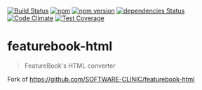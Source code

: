 [![Build Status](https://github.com/jkroepke/featurebook-js/workflows/ci/badge.svg)](https://github.com/jkroepke/featurebook-js)
[![npm](https://img.shields.io/npm/dw/@jkroepke/featurebook-html)](https://www.npmjs.com/package/@jkroepke/featurebook-html)
[![npm version](https://img.shields.io/npm/v/@jkroepke/featurebook-html)](https://www.npmjs.com/package/@jkroepke/featurebook-html)
[![dependencies Status](https://david-dm.org/jkroepke/featurebook-js/status.svg?path=packages/featurebook-html)](https://david-dm.org/jkroepke/featurebook-js?path=packages/featurebook-html)
[![Code Climate](https://codeclimate.com/github/jkroepke/featurebook-js-html/badges/gpa.svg)](https://codeclimate.com/github/jkroepke/featurebook-js-html)
[![Test Coverage](https://codeclimate.com/github/jkroepke/featurebook-js-html/badges/coverage.svg)](https://codeclimate.com/github/jkroepke/featurebook-js-html/coverage)

# featurebook-html

> FeatureBook's HTML converter

Fork of https://github.com/SOFTWARE-CLINIC/featurebook-html
